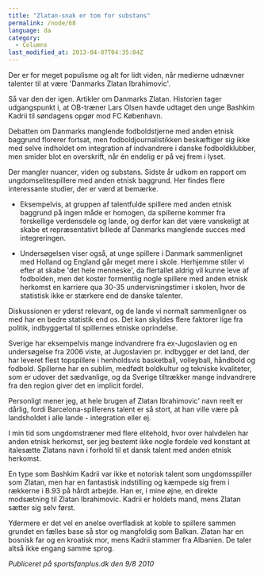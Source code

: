 ```yaml
---
title: "Zlatan-snak er tom for substans"
permalink: /node/68
language: da
category:
  - Columns
last_modified_at: 2013-04-07T04:35:04Z
---
```


Der er for meget populisme og alt for lidt viden, når medierne udnævner talenter til at være 'Danmarks Zlatan Ibrahimovic'.

Så var den der igen. Artikler om Danmarks Zlatan. Historien tager udgangspunkt i, at OB-træner Lars Olsen havde udtaget den unge Bashkim Kadrii til søndagens opgør mod FC København.



Debatten om Danmarks manglende fodboldstjerne med anden etnisk baggrund florerer fortsat, men fodboldjournalistikken beskæftiger sig ikke med selve indholdet om integration af indvandrere i danske fodboldklubber, men smider blot en overskrift, når én endelig er på vej frem i lyset.



Der mangler nuancer, viden og substans. Sidste år udkom en rapport om ungdomselitespillere med anden etnisk baggrund. Her findes flere interessante studier, der er værd at bemærke.



- Eksempelvis, at gruppen af talentfulde spillere med anden etnisk baggrund på ingen måde er homogen, da spillerne kommer fra forskellige verdensdele og lande, og derfor kan det være vanskeligt at skabe et repræsentativt billede af Danmarks manglende succes med integreringen.



- Undersøgelsen viser også, at unge spillere i Danmark sammenlignet med Holland og England går meget mere i skole. Herhjemme stiler vi efter at skabe 'det hele menneske', da flertallet aldrig vil kunne leve af fodbolden, men det koster formentlig nogle spillere med anden etnisk herkomst en karriere qua 30-35 undervisningstimer i skolen, hvor de statistisk ikke er stærkere end de danske talenter.



Diskussionen er yderst relevant, og de lande vi normalt sammenligner os med har en bedre statistik end os. Det kan skyldes flere faktorer lige fra politik, indbyggertal til spillernes etniske oprindelse.



Sverige har eksempelvis mange indvandrere fra ex-Jugoslavien og en undersøgelse fra 2006 viste, at Jugoslavien pr. indbygger er det land, der har leveret flest topspillere i henholdsvis basketball, volleyball, håndbold og fodbold. Spillerne har en sublim, medfødt boldkultur og tekniske kvaliteter, som er udover det sædvanlige, og da Sverige tiltrækker mange indvandrere fra den region giver det en implicit fordel.



Personligt mener jeg, at hele brugen af Zlatan Ibrahimovic' navn reelt er dårlig, fordi Barcelona-spillerens talent er så stort, at han ville være på landsholdet i alle lande - integration eller ej.



I min tid som ungdomstræner med flere elitehold, hvor over halvdelen har anden etnisk herkomst, ser jeg bestemt ikke nogle fordele ved konstant at italesætte Zlatans navn i forhold til et dansk talent med anden etnisk herkomst.



En type som Bashkim Kadrii var ikke et notorisk talent som ungdomsspiller som Zlatan, men har en fantastisk indstilling og kæmpede sig frem i rækkerne i B.93 på hårdt arbejde. Han er, i mine øjne, en direkte modsætning til Zlatan Ibrahimovic. Kadrii er holdets mand, mens Zlatan sætter sig selv først.



Ydermere er det vel en anelse overfladisk at koble to spillere sammen grundet en fælles base så stor og mangfoldig som Balkan. Zlatan har en bosnisk far og en kroatisk mor, mens Kadrii stammer fra Albanien. De taler altså ikke engang samme sprog.  


_Publiceret på sportsfanplus.dk den 9/8 2010_
